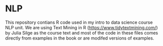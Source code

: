 # NLP
This repository contians R code used in my intro to data science course NLP unit. We are using Text Mining in R (https://www.tidytextmining.com/) by Julia Silge as the course text and most of the code in these files comes directly from examples in the book or are modifed versions of examples. 
